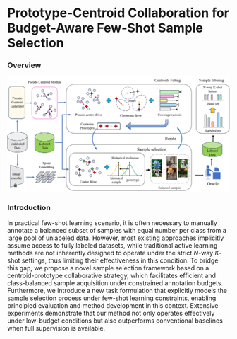 # Prototype-Centroid Collaboration for Budget-Aware Few-Shot Sample Selection
### Overview

![](resources/framework.png)

### Introduction

In practical few-shot learning scenario, it is often necessary to manually annotate a balanced subset of samples with equal number per class from a large pool of unlabeled data. However, most existing approaches implicitly assume access to fully labeled datasets, while traditional active learning methods are not inherently designed to operate under the strict $N$-way $K$-shot settings, thus limiting their effectiveness in this condition. To bridge this gap, we propose a novel sample selection framework based on a centroid-prototype collaborative strategy, which facilitates efficient and class-balanced sample acquisition under constrained annotation budgets. Furthermore, we introduce a new task formulation that explicitly models the sample selection process under few-shot learning constraints, enabling principled evaluation and method development in this context. Extensive experiments demonstrate that our method not only operates effectively under low-budget conditions but also outperforms conventional baselines when full supervision is available.



